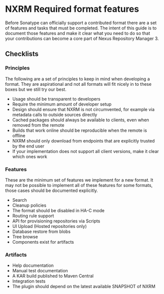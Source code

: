# NXRM Required format features

Before Sonatype can officially support a contributed format there are a set of features and tasks that must be completed. 
The intent of this guide is to document those features and make it clear what you need to do so that your contributions 
can become a core part of Nexus Repository Manager 3.

## Checklists

### Principles
The following are a set of principles to keep in mind when developing a format. They are aspirational and not all
formats will fit nicely in to these boxes but we still try our best.

 - Usage should be transparent to developers
 - Require the minimum amount of developer setup
 - Design should ensure that NXRM is not circumvented, for example via metadata calls to outside sources directly
 - Cached packages should always be available to clients, even when removed from the remote
 - Builds that work online should be reproducible when the remote is offline
 - NXRM should only download from endpoints that are explicitly trusted by the end user
 - If your implementation does not support all client versions, make it clear which ones work

### Features
These are the minimum set of features we implement for a new format. It may not be possible to implement all of these 
features for some formats, those cases should be documented explicitly.

 - Search
 - Cleanup policies
 - The format should be disabled in HA-C mode
 - Routing rule support
 - API for provisioning repositories via Scripts
 - UI Upload (Hosted repositories only)
 - Database restore from blobs
 - Tree browse
 - Components exist for artifacts
 
### Artifacts
 - Help documentation
 - Manual test documentation
 - A KAR build published to Maven Central
 - Integration tests
 - The plugin should depend on the latest available SNAPSHOT of NXRM
